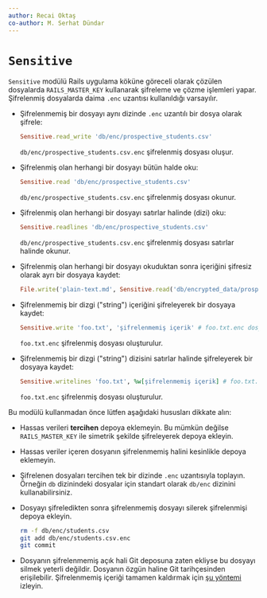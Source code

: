 ```yaml
---
author: Recai Oktaş
co-author: M. Serhat Dündar
---
```


`Sensitive`
===========

`Sensitive` modülü Rails uygulama köküne göreceli olarak çözülen dosyalarda
`RAILS_MASTER_KEY` kullanarak şifreleme ve çözme işlemleri yapar. Şifrelenmiş
dosyalarda daima `.enc` uzantısı kullanıldığı varsayılır.

- Şifrelenmemiş bir dosyayı aynı dizinde `.enc` uzantılı bir dosya olarak şifrele:

  ```ruby
  Sensitive.read_write 'db/enc/prospective_students.csv'
  ```

  `db/enc/prospective_students.csv.enc` şifrelenmiş dosyası oluşur.

- Şifrelenmiş olan herhangi bir dosyayı bütün halde oku:

  ```ruby
  Sensitive.read 'db/enc/prospective_students.csv'
  ```

  `db/enc/prospective_students.csv.enc` şifrelenmiş dosyası okunur.

- Şifrelenmiş olan herhangi bir dosyayı satırlar halinde (dizi) oku:

  ```ruby
  Sensitive.readlines 'db/enc/prospective_students.csv'
  ```

  `db/enc/prospective_students.csv.enc` şifrelenmiş dosyası satırlar halinde
  okunur.

- Şifrelenmiş olan herhangi bir dosyayı okuduktan sonra içeriğini şifresiz olarak ayrı bir dosyaya kaydet:

  ```ruby
  File.write('plain-text.md', Sensitive.read('db/encrypted_data/prospective_students.csv'))
  ```

- Şifrelenmemiş bir dizgi ("string") içeriğini şifreleyerek bir dosyaya kaydet:

  ```ruby
  Sensitive.write 'foo.txt', 'şifrelenmemiş içerik' # foo.txt.enc dosyasını oluşturur
  ```

  `foo.txt.enc` şifrelenmiş dosyası oluşturulur.

- Şifrelenmemiş bir dizgi ("string") dizisini satırlar halinde şifreleyerek bir dosyaya kaydet:

  ```ruby
  Sensitive.writelines 'foo.txt', %w[şifrelenmemiş içerik] # foo.txt.enc dosyasını oluşturur
  ```

  `foo.txt.enc` şifrelenmiş dosyası oluşturulur.


Bu modülü kullanmadan önce lütfen aşağıdaki hususları dikkate alın:


- Hassas verileri **tercihen** depoya eklemeyin. Bu mümkün değilse
  `RAILS_MASTER_KEY` ile simetrik şekilde şifreleyerek depoya ekleyin.

- Hassas veriler içeren dosyanın şifrelenmemiş halini kesinlikle depoya
  eklemeyin.

- Şifrelenen dosyaları tercihen tek bir dizinde `.enc` uzantısıyla toplayın.
  Örneğin `db` dizinindeki dosyalar için standart olarak  `db/enc` dizinini
  kullanabilirsiniz.


- Dosyayı şifreledikten sonra şifrelenmemiş dosyayı silerek şifrelenmişi depoya ekleyin.

  ```sh
  rm -f db/enc/students.csv
  git add db/enc/students.csv.enc
  git commit
  ```

- Dosyanın şifrelenmemiş açık hali Git deposuna zaten ekliyse bu dosyayı silmek
  yeterli değildir. Dosyanın özgün haline Git tarihçesinden erişilebilir.
  Şifrelenmemiş içeriği tamamen kaldırmak için [şu
  yöntemi](https://help.github.com/articles/removing-sensitive-data-from-a-repository/)
  izleyin.
